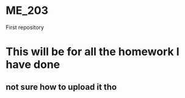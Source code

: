 # ME_203
First repository
# This will be for all the homework I have done
## not sure how to upload it tho
